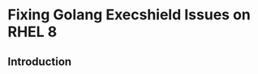 Fixing Golang Execshield Issues on RHEL 8
=========================================

Introduction
------------

